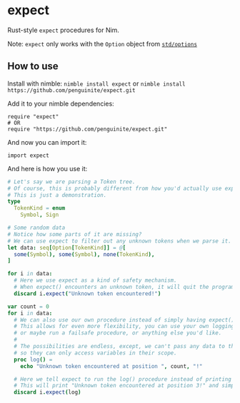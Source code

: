# expect

Rust-style `expect` procedures for Nim.

Note: `expect` only works with the `Option` object from [`std/options`](https://nim-lang.github.io/Nim/options.html)
## How to use

Install with nimble: `nimble install expect` or `nimble install https://github.com/penguinite/expect.git`

Add it to your nimble dependencies:

```
require "expect"
# OR
require "https://github.com/penguinite/expect.git"
```

And now you can import it:

```
import expect
```

And here is how you use it:

```nim
# Let's say we are parsing a Token tree.
# Of course, this is probably different from how you'd actually use expect()
# This is just a demonstration.
type
  TokenKind = enum
    Symbol, Sign

# Some random data
# Notice how some parts of it are missing?
# We can use expect to filter out any unknown tokens when we parse it.
let data: seq[Option[TokenKind]] = @[
  some(Symbol), some(Symbol), none(TokenKind),
]

for i in data:
  # Here we use expect as a kind of safety mechanism.
  # When expect() encounters an unknown token, it will quit the program and print the error message. "Unknown token encountered!"
  discard i.expect("Unknown token encountered!")

var count = 0
for i in data:
  # We can also use our own procedure instead of simply having expect() quit by itself.
  # This allows for even more flexibility, you can use your own logging procedures,
  # or maybe run a failsafe procedure, or anything else you'd like.
  #
  # The possibilities are endless, except, we can't pass any data to these procs
  # so they can only access variables in their scope.
  proc log() = 
    echo "Unknown token encountered at position ", count, "!"

  # Here we tell expect to run the log() procedure instead of printing a message and quitting.
  # This will print "Unknown token encountered at position 3!" and simply continue parsing
  discard i.expect(log)
```
